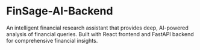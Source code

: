 # FinSage-AI-Backend
An intelligent financial research assistant that provides deep, AI-powered analysis of financial queries. Built with React frontend and FastAPI backend for comprehensive financial insights.
